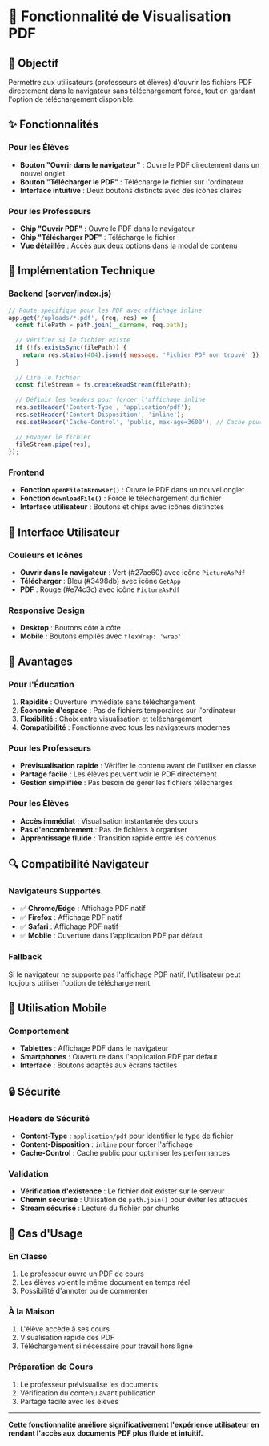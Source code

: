 # 📄 Fonctionnalité de Visualisation PDF

## 🎯 Objectif
Permettre aux utilisateurs (professeurs et élèves) d'ouvrir les fichiers PDF directement dans le navigateur sans téléchargement forcé, tout en gardant l'option de téléchargement disponible.

## ✨ Fonctionnalités

### Pour les Élèves
- **Bouton "Ouvrir dans le navigateur"** : Ouvre le PDF directement dans un nouvel onglet
- **Bouton "Télécharger le PDF"** : Télécharge le fichier sur l'ordinateur
- **Interface intuitive** : Deux boutons distincts avec des icônes claires

### Pour les Professeurs
- **Chip "Ouvrir PDF"** : Ouvre le PDF dans le navigateur
- **Chip "Télécharger PDF"** : Télécharge le fichier
- **Vue détaillée** : Accès aux deux options dans la modal de contenu

## 🔧 Implémentation Technique

### Backend (server/index.js)
```javascript
// Route spécifique pour les PDF avec affichage inline
app.get('/uploads/*.pdf', (req, res) => {
  const filePath = path.join(__dirname, req.path);
  
  // Vérifier si le fichier existe
  if (!fs.existsSync(filePath)) {
    return res.status(404).json({ message: 'Fichier PDF non trouvé' });
  }
  
  // Lire le fichier
  const fileStream = fs.createReadStream(filePath);
  
  // Définir les headers pour forcer l'affichage inline
  res.setHeader('Content-Type', 'application/pdf');
  res.setHeader('Content-Disposition', 'inline');
  res.setHeader('Cache-Control', 'public, max-age=3600'); // Cache pour 1 heure
  
  // Envoyer le fichier
  fileStream.pipe(res);
});
```

### Frontend
- **Fonction `openFileInBrowser()`** : Ouvre le PDF dans un nouvel onglet
- **Fonction `downloadFile()`** : Force le téléchargement du fichier
- **Interface utilisateur** : Boutons et chips avec icônes distinctes

## 🎨 Interface Utilisateur

### Couleurs et Icônes
- **Ouvrir dans le navigateur** : Vert (#27ae60) avec icône `PictureAsPdf`
- **Télécharger** : Bleu (#3498db) avec icône `GetApp`
- **PDF** : Rouge (#e74c3c) avec icône `PictureAsPdf`

### Responsive Design
- **Desktop** : Boutons côte à côte
- **Mobile** : Boutons empilés avec `flexWrap: 'wrap'`

## 🚀 Avantages

### Pour l'Éducation
1. **Rapidité** : Ouverture immédiate sans téléchargement
2. **Économie d'espace** : Pas de fichiers temporaires sur l'ordinateur
3. **Flexibilité** : Choix entre visualisation et téléchargement
4. **Compatibilité** : Fonctionne avec tous les navigateurs modernes

### Pour les Professeurs
- **Prévisualisation rapide** : Vérifier le contenu avant de l'utiliser en classe
- **Partage facile** : Les élèves peuvent voir le PDF directement
- **Gestion simplifiée** : Pas besoin de gérer les fichiers téléchargés

### Pour les Élèves
- **Accès immédiat** : Visualisation instantanée des cours
- **Pas d'encombrement** : Pas de fichiers à organiser
- **Apprentissage fluide** : Transition rapide entre les contenus

## 🔍 Compatibilité Navigateur

### Navigateurs Supportés
- ✅ **Chrome/Edge** : Affichage PDF natif
- ✅ **Firefox** : Affichage PDF natif
- ✅ **Safari** : Affichage PDF natif
- ✅ **Mobile** : Ouverture dans l'application PDF par défaut

### Fallback
Si le navigateur ne supporte pas l'affichage PDF natif, l'utilisateur peut toujours utiliser l'option de téléchargement.

## 📱 Utilisation Mobile

### Comportement
- **Tablettes** : Affichage PDF dans le navigateur
- **Smartphones** : Ouverture dans l'application PDF par défaut
- **Interface** : Boutons adaptés aux écrans tactiles

## 🔒 Sécurité

### Headers de Sécurité
- **Content-Type** : `application/pdf` pour identifier le type de fichier
- **Content-Disposition** : `inline` pour forcer l'affichage
- **Cache-Control** : Cache public pour optimiser les performances

### Validation
- **Vérification d'existence** : Le fichier doit exister sur le serveur
- **Chemin sécurisé** : Utilisation de `path.join()` pour éviter les attaques
- **Stream sécurisé** : Lecture du fichier par chunks

## 🎯 Cas d'Usage

### En Classe
1. Le professeur ouvre un PDF de cours
2. Les élèves voient le même document en temps réel
3. Possibilité d'annoter ou de commenter

### À la Maison
1. L'élève accède à ses cours
2. Visualisation rapide des PDF
3. Téléchargement si nécessaire pour travail hors ligne

### Préparation de Cours
1. Le professeur prévisualise les documents
2. Vérification du contenu avant publication
3. Partage facile avec les élèves

---

**Cette fonctionnalité améliore significativement l'expérience utilisateur en rendant l'accès aux documents PDF plus fluide et intuitif.**